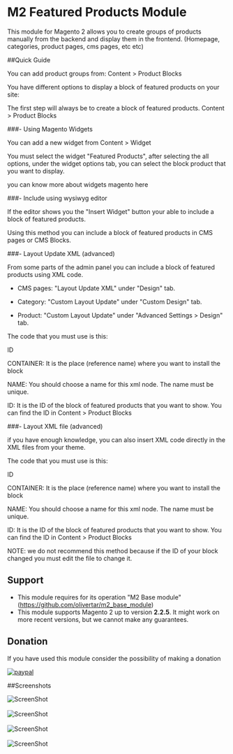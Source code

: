 # M2 Featured Products Module

This module for Magento 2 allows you to create groups of products manually from the backend and display them in the frontend. (Homepage, categories, product pages, cms pages, etc etc)

##Quick Guide

You can add product groups from: Content > Product Blocks

You have different options to display a block of featured products on your site:

The first step will always be to create a block of featured products. Content > Product Blocks

###- Using Magento Widgets

You can add a new widget from Content > Widget

You must select the widget "Featured Products", after selecting the all options, under the widget options tab, you can select the block product that you want to display.

you can know more about widgets magento here

###- Include using wysiwyg editor

If the editor shows you the "Insert Widget" button your able to include a block of featured products.

Using this method you can include a block of featured products in CMS pages or CMS Blocks.

###- Layout Update XML (advanced)

From some parts of the admin panel you can include a block of featured products using XML code.

- CMS pages: "Layout Update XML" under "Design" tab.

- Category: "Custom Layout Update" under "Custom Design" tab.

- Product: "Custom Layout Update" under "Advanced Settings > Design" tab.

The code that you must use is this:

<referenceContainer name="CONTAINER">
      <block class="Orangecat\Featureds\Block\Widget\Featuredproduct" name="NAME" template="widget/featuredproduct.phtml">
           <arguments>
                <argument name="blockid" xsi:type="string">ID</argument>
           </arguments>
      </block>
</referenceContainer>

CONTAINER: It is the place (reference name) where you want to install the block

NAME: You should choose a name for this xml node. The name must be unique.

ID: It is the ID of the block of featured products that you want to show. You can find the ID in Content > Product Blocks


###- Layout XML file (advanced)

if you have enough knowledge, you can also insert XML code directly in the XML files from your theme.

The code that you must use is this:

<referenceContainer name="CONTAINER">
      <block class="Orangecat\Featureds\Block\Widget\Featuredproduct" name="NAME" template="widget/featuredproduct.phtml">
           <arguments>
                <argument name="blockid" xsi:type="string">ID</argument>
           </arguments>
      </block>
</referenceContainer>

CONTAINER: It is the place (reference name) where you want to install the block

NAME: You should choose a name for this xml node. The name must be unique.

ID: It is the ID of the block of featured products that you want to show. You can find the ID in Content > Product Blocks

NOTE: we do not recommend this method because if the ID of your block changed you must edit the file to change it.


## Support
- This module requires for its operation "M2 Base module" (https://github.com/olivertar/m2_base_module)
- This module supports Magento 2 up to version **2.2.5**. It might work on more recent versions, but we cannot make any guarantees.

## Donation
If you have used this module consider the possibility of making a donation

[![paypal](https://www.paypalobjects.com/en_US/i/btn/btn_donateCC_LG.gif)](https://www.paypal.com/cgi-bin/webscr?cmd=_s-xclick&hosted_button_id=BJGDM4EZMETKQ)


##Screenshots

![ScreenShot](https://github.com/olivertar/m2_featured_products/blob/master/screen-shot/featureds_grid.png)
<br/><br/>
![ScreenShot](https://github.com/olivertar/m2_featured_products/blob/master/screen-shot/featureds_edit_tab_general.png)
<br/><br/>
![ScreenShot](https://github.com/olivertar/m2_featured_products/blob/master/screen-shot/featureds_edit_tab_products.png)
<br/><br/>
![ScreenShot](https://github.com/olivertar/m2_featured_products/blob/master/screen-shot/featureds_frontend.png)

